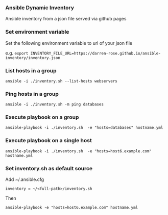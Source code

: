 ### Ansible Dynamic Inventory

Ansible inventory from a json file served via github pages

### Set environment variable

Set the following environment variable to url of your json file

e.g. `export INVENTORY_FILE_URL=https://darren-rose.github.io/ansible-inventory/inventory.json`

### List hosts in a group 

`ansible -i ./inventory.sh --list-hosts webservers`

### Ping hosts in a group 

`ansible -i ./inventory.sh -m ping databases`

### Execute playbook on a group 

`ansible-playbook -i ./inventory.sh  -e "hosts=databases" hostname.yml`

### Execute playbook on a single host 

`ansible-playbook -i ./inventory.sh  -e "hosts=host6.example.com" hostname.yml`

### Set inventory.sh as default source

Add ~/.ansible.cfg

`inventory = ~/<full-path>/inventory.sh`

Then

`ansible-playbook -e "hosts=host6.example.com" hostname.yml`
